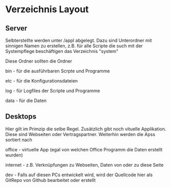# Verzeichnis Layout



## Server

Selbterstellte werden unter /appl abgelegt. Dazu sind Unterordner mit sinnigen Namen zu erstellen, z.B. für alle Scripte die such mit der Systempflege beschäftigen das Verzeichnis "system"

Diese Ordner sollten die Ordner

bin - für die ausführbaren Scrpte und Programme

etc  - für die Konfigurationsdateien 

log - für Logfiles der Scripte und Programme

data - für die Daten 



## Desktops



Hier gilt im Primzip die selbe Regel. Zusätzlich gibt noch vituelle Applikation. Diese sind Webseiten oder Vertragspartner. Weiterhin werden die Apss sortiert nach 

office - virtuelle App (egal von welchen Office Programm die Daten erstellt wurden)

internet - z.B. Verknüpfungen zu Webseiten, Daten von oder zu diese Seite

dev - Falls auf diesen PCs entwickelt wird, wird der Quellcode hier als GitRepo von Github bearbeitet oder erstellt

